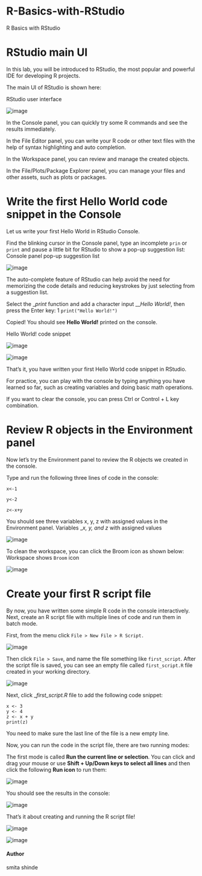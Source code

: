 # R-Basics-with-RStudio
R Basics with RStudio

# RStudio main UI
In this lab, you will be introduced to RStudio, the most popular and powerful IDE for developing R projects.

The main UI of RStudio is shown here:

RStudio user interface 

![image](https://github.com/user-attachments/assets/f6acacba-3fb8-4b5a-9c95-35eba131ad16)


In the Console panel, you can quickly try some R commands and see the results immediately.

In the File Editor panel, you can write your R code or other text files with the help of syntax highlighting and auto completion.

In the Workspace panel, you can review and manage the created objects.

In the File/Plots/Package Explorer panel, you can manage your files and other assets, such as plots or packages.



# Write the first Hello World code snippet in the Console
Let us write your first Hello World in RStudio Console.

Find the blinking cursor in the Console panel, type an incomplete ``` prin ``` or  ```print``` and pause a little bit for RStudio to show a pop-up suggestion list:
Console panel pop-up suggestion list

![image](https://github.com/user-attachments/assets/c296bd1a-da32-460e-84b7-39e70ff6db81)


The auto-complete feature of RStudio can help avoid the need for memorizing the code details and reducing keystrokes by just selecting from a suggestion list.

Select the __print_ function and add a character input ___Hello World!_, then press the Enter key:
1
``` print("Hello World!") ```

Copied!
You should see __Hello World!__ printed on the console.

Hello World! code snippet

![image](https://github.com/user-attachments/assets/1bdbddff-e63b-4221-8218-536ee7896ee1)

![image](https://github.com/user-attachments/assets/4fd669a7-4799-4257-b053-85b1abb4b7d8)


That’s it, you have written your first Hello World code snippet in RStudio.

For practice, you can play with the console by typing anything you have learned so far, such as creating variables and doing basic math operations.

If you want to clear the console, you can press Ctrl or Control + L key combination.


# Review R objects in the Environment panel
Now let’s try the Environment panel to review the R objects we created in the console.

Type and run the following three lines of code in the console:

``` x<-1 ```

``` y<-2 ```

```
z<-x+y 
```

You should see three variables x, y, z with assigned values in the Environment panel.
Variables __x, y, and z_ with assigned values

![image](https://github.com/user-attachments/assets/6d9fcda1-2f97-48a4-8b08-42fdffaf516d)


To clean the workspace, you can click the Broom icon as shown below:
Workspace shows ``` Broom ``` icon

![image](https://github.com/user-attachments/assets/2ccc5a4d-f54d-4776-842b-40aeed1e8423)


# Create your first R script file
By now, you have written some simple R code in the console interactively. Next, create an R script file with multiple lines of code and run them in batch mode.

First, from the menu click ``` File > New File > R Script. ```

![image](https://github.com/user-attachments/assets/f0fe190a-be1a-4728-b3d2-a368d4a7b62b)


Then click ``` File > Save ```, and name the file something like ``` first_script ```. After the script file is saved, you can see an empty file called ``` first_script.R ``` file created in your working directory.

![image](https://github.com/user-attachments/assets/cf3912f9-b0d3-4551-87fd-260e0bc39b6f)


Next, click __first_script.R_ file to add the following code snippet:

```
x <- 3
y <- 4
z <- x + y
print(z)

```

You need to make sure the last line of the file is a new empty line.

Now, you can run the code in the script file, there are two running modes:

The first mode is called **Run the current line or selection**. You can click and drag your mouse or use **Shift + Up/Down keys to select all lines** and then click the following **Run icon** to run them:

![image](https://github.com/user-attachments/assets/7157bb92-21c2-4ca6-bc79-11bb0355d520)

You should see the results in the console:

![image](https://github.com/user-attachments/assets/093ba0ed-1c1c-4135-9bf2-88e537ceb68d)

That’s it about creating and running the R script file!


![image](https://github.com/user-attachments/assets/2e4a7227-a6fd-4cec-b81c-afcaabfd3d8a)


![image](https://github.com/user-attachments/assets/7342e2bd-b3ca-435a-bbc3-9fac4ceeceb4)


#### Author
smita shinde
